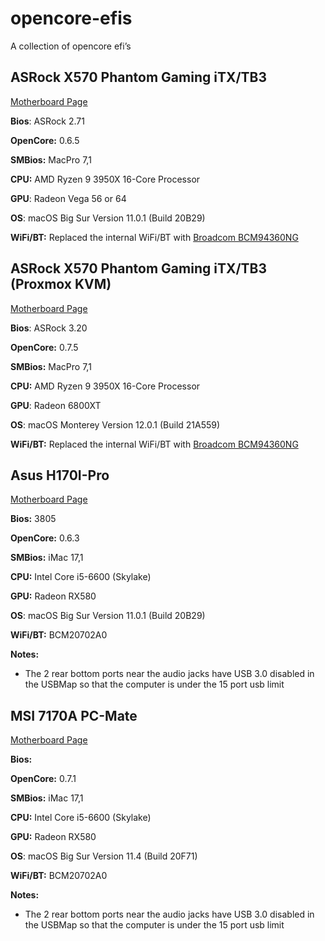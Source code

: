 # opencore-efis

A collection of opencore efi’s

## ASRock X570 Phantom Gaming iTX/TB3

[Motherboard Page](https://www.asrock.com/mb/AMD/X570%20Phantom%20Gaming-ITXTB3/index.asp)

**Bios**: ASRock 2.71

**OpenCore:** 0.6.5

**SMBios:** MacPro 7,1

**CPU:** AMD Ryzen 9 3950X 16-Core Processor

**GPU**: Radeon Vega 56 or 64

**OS**: macOS Big Sur Version 11.0.1 (Build 20B29)

**WiFi/BT:** Replaced the internal WiFi/BT with [Broadcom BCM94360NG](https://www.amazon.com/gp/product/B083YXS7VF/ref=ppx_yo_dt_b_asin_title_o02_s02?ie=UTF8&psc=1)

## ASRock X570 Phantom Gaming iTX/TB3 (Proxmox KVM)

[Motherboard Page](https://www.asrock.com/mb/AMD/X570%20Phantom%20Gaming-ITXTB3/index.asp)

**Bios**: ASRock 3.20

**OpenCore:** 0.7.5

**SMBios:** MacPro 7,1

**CPU:** AMD Ryzen 9 3950X 16-Core Processor

**GPU**: Radeon 6800XT

**OS**: macOS Monterey Version 12.0.1 (Build 21A559)

**WiFi/BT:** Replaced the internal WiFi/BT with [Broadcom BCM94360NG](https://www.amazon.com/gp/product/B083YXS7VF/ref=ppx_yo_dt_b_asin_title_o02_s02?ie=UTF8&psc=1)

## Asus H170I-Pro

[Motherboard Page](https://www.asus.com/Motherboards/H170I-PRO/)

**Bios:** 3805

**OpenCore:** 0.6.3

**SMBios:** iMac 17,1

**CPU:** Intel Core i5-6600 (Skylake)

**GPU:** Radeon RX580

**OS**: macOS Big Sur Version 11.0.1 (Build 20B29)

**WiFi/BT:** BCM20702A0

**Notes:**

- The 2 rear bottom ports near the audio jacks have USB 3.0 disabled in the USBMap so that the computer is under the 15 port usb limit

## MSI 7170A PC-Mate

[Motherboard Page](https://us.msi.com/Motherboard/Z170A-PC-MATE)

**Bios:**

**OpenCore:** 0.7.1

**SMBios:** iMac 17,1

**CPU:** Intel Core i5-6600 (Skylake)

**GPU:** Radeon RX580

**OS**: macOS Big Sur Version 11.4 (Build 20F71)

**WiFi/BT:** BCM20702A0

**Notes:**

- The 2 rear bottom ports near the audio jacks have USB 3.0 disabled in the USBMap so that the computer is under the 15 port usb limit
